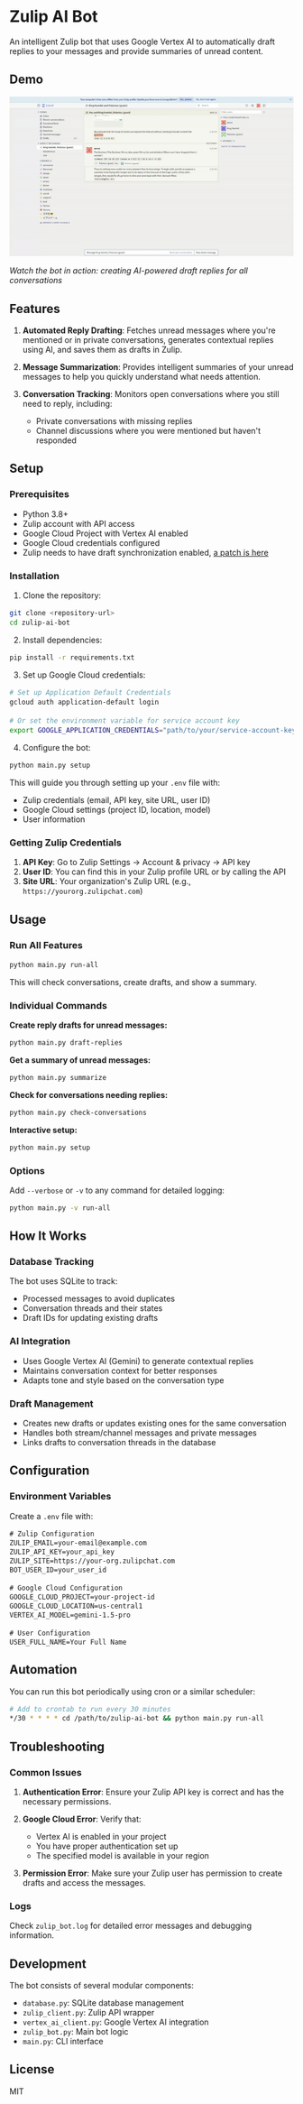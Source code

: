 # Zulip AI Bot

An intelligent Zulip bot that uses Google Vertex AI to automatically draft replies to your messages and provide summaries of unread content.

## Demo

![Demo](output.gif)

*Watch the bot in action: creating AI-powered draft replies for all conversations*

## Features

1. **Automated Reply Drafting**: Fetches unread messages where you're mentioned or in private conversations, generates contextual replies using AI, and saves them as drafts in Zulip.

2. **Message Summarization**: Provides intelligent summaries of your unread messages to help you quickly understand what needs attention.

3. **Conversation Tracking**: Monitors open conversations where you still need to reply, including:
   - Private conversations with missing replies
   - Channel discussions where you were mentioned but haven't responded

## Setup

### Prerequisites

- Python 3.8+
- Zulip account with API access
- Google Cloud Project with Vertex AI enabled
- Google Cloud credentials configured
- Zulip needs to have draft synchronization enabled, [a patch is here](https://github.com/jplapp/zulip/tree/draftsync3)

### Installation

1. Clone the repository:
```bash
git clone <repository-url>
cd zulip-ai-bot
```

2. Install dependencies:
```bash
pip install -r requirements.txt
```

3. Set up Google Cloud credentials:
```bash
# Set up Application Default Credentials
gcloud auth application-default login

# Or set the environment variable for service account key
export GOOGLE_APPLICATION_CREDENTIALS="path/to/your/service-account-key.json"
```

4. Configure the bot:
```bash
python main.py setup
```

This will guide you through setting up your `.env` file with:
- Zulip credentials (email, API key, site URL, user ID)
- Google Cloud settings (project ID, location, model)
- User information

### Getting Zulip Credentials

1. **API Key**: Go to Zulip Settings → Account & privacy → API key
2. **User ID**: You can find this in your Zulip profile URL or by calling the API
3. **Site URL**: Your organization's Zulip URL (e.g., `https://yourorg.zulipchat.com`)

## Usage

### Run All Features
```bash
python main.py run-all
```
This will check conversations, create drafts, and show a summary.

### Individual Commands

**Create reply drafts for unread messages:**
```bash
python main.py draft-replies
```

**Get a summary of unread messages:**
```bash
python main.py summarize
```

**Check for conversations needing replies:**
```bash
python main.py check-conversations
```

**Interactive setup:**
```bash
python main.py setup
```

### Options

Add `--verbose` or `-v` to any command for detailed logging:
```bash
python main.py -v run-all
```

## How It Works

### Database Tracking
The bot uses SQLite to track:
- Processed messages to avoid duplicates
- Conversation threads and their states
- Draft IDs for updating existing drafts

### AI Integration
- Uses Google Vertex AI (Gemini) to generate contextual replies
- Maintains conversation context for better responses
- Adapts tone and style based on the conversation type

### Draft Management
- Creates new drafts or updates existing ones for the same conversation
- Handles both stream/channel messages and private messages
- Links drafts to conversation threads in the database

## Configuration

### Environment Variables

Create a `.env` file with:

```env
# Zulip Configuration
ZULIP_EMAIL=your-email@example.com
ZULIP_API_KEY=your_api_key
ZULIP_SITE=https://your-org.zulipchat.com
BOT_USER_ID=your_user_id

# Google Cloud Configuration
GOOGLE_CLOUD_PROJECT=your-project-id
GOOGLE_CLOUD_LOCATION=us-central1
VERTEX_AI_MODEL=gemini-1.5-pro

# User Configuration
USER_FULL_NAME=Your Full Name
```

## Automation

You can run this bot periodically using cron or a similar scheduler:

```bash
# Add to crontab to run every 30 minutes
*/30 * * * * cd /path/to/zulip-ai-bot && python main.py run-all
```

## Troubleshooting

### Common Issues

1. **Authentication Error**: Ensure your Zulip API key is correct and has the necessary permissions.

2. **Google Cloud Error**: Verify that:
   - Vertex AI is enabled in your project
   - You have proper authentication set up
   - The specified model is available in your region

3. **Permission Error**: Make sure your Zulip user has permission to create drafts and access the messages.

### Logs

Check `zulip_bot.log` for detailed error messages and debugging information.

## Development

The bot consists of several modular components:

- `database.py`: SQLite database management
- `zulip_client.py`: Zulip API wrapper
- `vertex_ai_client.py`: Google Vertex AI integration
- `zulip_bot.py`: Main bot logic
- `main.py`: CLI interface

## License

MIT

